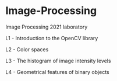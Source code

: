 # Image-Processing
Image Processing 2021 laboratory


L1 - Introduction to the OpenCV library

L2 - Color spaces

L3 - The histogram of image intensity levels

L4 - Geometrical features of binary objects
